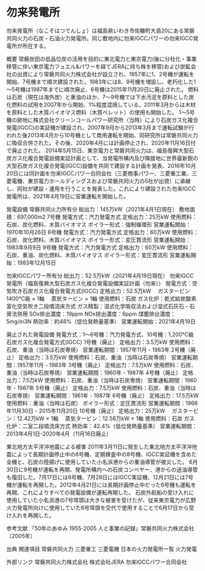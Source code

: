 # 勿来発電所

勿来発電所（なこそはつでんしょ）は福島県いわき市佐糠町大島20にある常磐共同火力の石炭・石油火力発電所。同じ敷地内に勿来IGCCパワーの勿来IGCC発電所が所在する。

概要
常磐炭田の低品位炭の活用を目的に東北電力と東京電力(後に分社化・事業移管に伴い東京電力フュエル&パワーを経てJERAに持ち株を移管)および炭鉱会社の出資により常磐共同火力株式会社が設立され、1957年に1、2号機が運転を開始、7号機まで順次建設された。1983年には8、9号機を増設し、老朽化した1～5号機は1987年までに順次廃止、6号機は2015年11月20日に廃止された。
燃料は石炭（現在は海外炭）と重油のほか、7～9号機では下水汚泥を原料とした炭化燃料の試用を2007年から開始、1%程度混焼している。2011年3月からは木材を原料とした木質バイオマス燃料（木質ペレット）の使用も開始した。
1～5号機の跡地に株式会社クリーンコールパワー研究所（当時）により石炭ガス化複合発電(IGCC)の実証機が建設され、2007年9月から2013年3月まで運転試験が行われた後2013年4月から10号機として商用運転を開始、同研究所は常磐共同火力に吸収合併された。その後、2020年4月には計画停止され、2020年11月16日付で廃止された。
2014年5月15日、東京電力と常磐共同火力は、福島復興大型石炭ガス化複合発電設備実証計画として、当発電所構内及び隣接地に世界最新鋭の大型石炭ガス化複合発電(IGCC)設備を共同で建設する計画を発表、2016年10月20日には同計画を勿来IGCCパワー合同会社（三菱商事パワー、三菱重工業、三菱電機、東京電力ホールディングスおよび常磐共同火力の5社が出資）に承継し、同社が建設・運用を行うことを発表した。これにより建設された勿来IGCC発電所は、2021年4月19日に営業運転を開始した。

発電設備
常磐共同火力所有分
総出力：145万kW（2021年4月1日現在）
敷地面積：697,000m2
7号機
発電方式：汽力発電方式
定格出力：25万kW
使用燃料：石炭、炭化燃料、木質バイオマス
ボイラー形式：強制循環形
営業運転開始：1970年10月26日
8号機
発電方式：汽力発電方式
定格出力：60万kW
使用燃料：石炭、炭化燃料、木質バイオマス
ボイラー形式：変圧貫流形
営業運転開始：1983年9月9日
9号機
発電方式：汽力発電方式
定格出力：60万kW
使用燃料：石炭、重油、炭化燃料、木質バイオマス
ボイラー形式：変圧貫流形
営業運転開始：1983年12月15日

勿来IGCCパワー所有分
総出力：52.5万kW（2021年4月19日現在）
勿来IGCC発電所（福島復興大型石炭ガス化複合発電設備実証計画（勿来））
発電方式：空気吹き石炭ガス化複合発電方式(IGCC)
定格出力：52.5万kW
　ガスタービン 1400℃級 × 1軸
　蒸気タービン × 1軸
使用燃料：石炭
ガス化炉：乾式給炭酸素富化空気吹き二段噴流床⽅式
ガス精製：湿式化学吸収法および湿式石灰石・石膏法併用
SOx排出濃度：19ppm
NOx排出濃度：6ppm
煤塵排出濃度：5mg/m3N
熱効率：約48%（低位発熱量基準）
営業運転開始：2021年4月19日

廃止された発電設備
発電方式：1～6号機：汽力発電方式、10号機：1,200℃級石炭ガス化複合発電方式(IGCC)
1号機（廃止）
定格出力：3.5万kW
使用燃料：石炭、重油（当時は石炭専焼）
営業運転期間：1957年11月 - 1983年
2号機（廃止）
定格出力：3.5万kW
使用燃料：石炭、重油（当時は石炭専焼）
営業運転期間：1957年11月 - 1983年
3号機（廃止）
定格出力：7.5万kW
使用燃料：石炭、重油（当時は石炭専焼）
営業運転期間：1960年 - 1987年
4号機（廃止）
定格出力：7.5万kW
使用燃料：石炭、重油（当時は石炭専焼）
営業運転期間：1960年 - 1987年
5号機（廃止）
定格出力：7.5万kW
使用燃料：石炭、重油（当時は石炭専焼）
営業運転期間：1961年 - 1987年
6号機（廃止）
定格出力：17.5万kW
使用燃料：重油（当時は石炭）
ボイラー形式：定圧貫流形
営業運転期間：1966年11月30日 - 2015年11月20日
10号機（廃止）
定格出力：25万kW
　ガスタービン：12.42万kW × 1軸
　蒸気タービン：12.58万kW × 1軸
使用燃料：石炭
ガス化炉：二室二段噴流床方式
熱効率：42.4%（低位発熱量基準）
営業運転期間：2013年4月1日-2020年4月（11月16日廃止）

東北地方太平洋沖地震による被害
2011年3月11日に発生した東北地方太平洋沖地震によって長期計画停止中の6号機、定期検査中の8号機、IGCC実証機を含めた全機と、石炭の陸揚げに使用していた小名浜港からの重油導管が被災した。
6月30日に9号機が運転を再開、発電所構内への石炭コンベヤー、港からの送油導管も復旧した。7月17日には8号機、7月28日にはIGCC実証機、12月21日には7号機が運転を再開した。2012年4月21日には長期計画停止中だった6号機も運転を再開、これによりすべての発電設備が運転再開した。
石炭外航船の受け入れに使用していた小名浜港の7号埠頭は大きな被害を受けたが、従来東京電力が広野火力発電所向けに使用していた6号埠頭を交代で使用することで6月17日から受け入れを再開した。

参考文献
「50年のあゆみ 1955-2005 人と事業の記録」常磐共同火力株式会社（2005年）

出典
関連項目
常磐共同火力
三菱重工
三菱電機
日本の火力発電所一覧
火力発電

外部リンク
常磐共同火力株式会社
株式会社JERA
勿来IGCCパワー合同会社